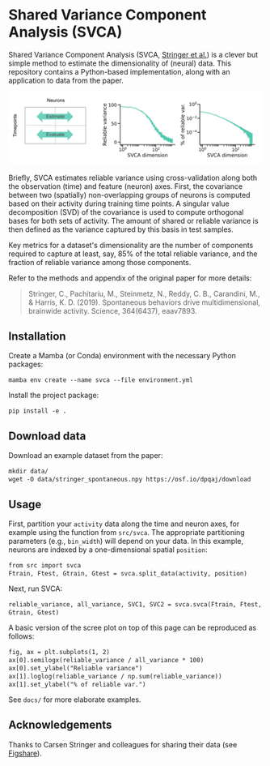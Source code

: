 # Shared Variance Component Analysis (SVCA)
Shared Variance Component Analysis (SVCA, [Stringer et al.](https://doi.org/10.1126/science.aav7893)) is a
clever but simple method to estimate the dimensionality of (neural) data. This repository contains a
Python-based implementation, along with an application to data from the paper. 

![SVCA](./figures/SVCA.png)


Briefly, SVCA estimates reliable variance using cross-validation along both the observation (time) and feature (neuron) axes. First, the covariance between two (spatially) non-overlapping groups of neurons is computed based on their activity during training time points. A singular value decomposition (SVD) of the covariance is used to compute orthogonal bases for both sets of activity. The amount of shared or reliable variance is then defined as the variance captured by this basis in test samples. 

Key metrics for a dataset's dimensionality are the number of components required to capture at least, say, 85% of the total reliable variance, and the fraction of reliable variance among those components.


Refer to the methods and appendix of the original paper for more details:
> Stringer, C., Pachitariu, M., Steinmetz, N., Reddy, C. B., Carandini, M., & Harris, K. D. (2019). Spontaneous behaviors drive
> multidimensional, brainwide activity. Science, 364(6437), eaav7893.


## Installation
Create a Mamba (or Conda) environment with the necessary Python packages:
```
mamba env create --name svca --file environment.yml
```
Install the project package:
```
pip install -e .
```

## Download data
Download an example dataset from the paper: 
```
mkdir data/
wget -O data/stringer_spontaneous.npy https://osf.io/dpqaj/download
```

## Usage
First, partition your ``activity`` data along the time and neuron axes, for example using the function from `src/svca`. 
The appropriate partitioning parameters (e.g., `bin_width`) will depend on your data. In this example, neurons are indexed by a one-dimensional spatial `position`: 
```
from src import svca
Ftrain, Ftest, Gtrain, Gtest = svca.split_data(activity, position)
```
Next, run SVCA:
```
reliable_variance, all_variance, SVC1, SVC2 = svca.svca(Ftrain, Ftest, Gtrain, Gtest)
```
A basic version of the scree plot on top of this page can be reproduced as follows:
```
fig, ax = plt.subplots(1, 2)
ax[0].semilogx(reliable_variance / all_variance * 100)
ax[0].set_ylabel("Reliable variance")
ax[1].loglog(reliable_variance / np.sum(reliable_variance))
ax[1].set_ylabel("% of reliable var.")
```
See `docs/` for more elaborate examples.

## Acknowledgements
Thanks to Carsen Stringer and colleagues for sharing their data (see [Figshare](https://doi.org/10.25378/janelia.6163622.v6)).
